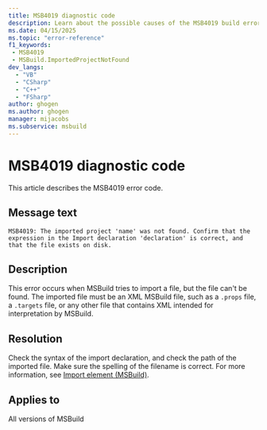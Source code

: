 ```yaml
---
title: MSB4019 diagnostic code
description: Learn about the possible causes of the MSB4019 build error and get troubleshooting tips.
ms.date: 04/15/2025
ms.topic: "error-reference"
f1_keywords:
 - MSB4019
 - MSBuild.ImportedProjectNotFound
dev_langs:
  - "VB"
  - "CSharp"
  - "C++"
  - "FSharp"
author: ghogen
ms.author: ghogen
manager: mijacobs
ms.subservice: msbuild
---
```

# MSB4019 diagnostic code

<!-- :::ErrorDefinitionDescription::: -->
<!-- :::editable-content name="introDescription"::: -->
This article describes the MSB4019 error code.
<!-- :::editable-content-end::: -->

## Message text

`MSB4019: The imported project 'name' was not found. Confirm that the expression in the Import declaration 'declaration' is correct, and that the file exists on disk.`

## Description

This error occurs when MSBuild tries to import a file, but the file can't be found. The imported file must be an XML MSBuild file, such as a `.props` file, a `.targets` file, or any other file that contains XML intended for interpretation by MSBuild.

## Resolution

Check the syntax of the import declaration, and check the path of the imported file. Make sure the spelling of the filename is correct. For more information, see [Import element (MSBuild)](../import-element-msbuild.md).

## Applies to

All versions of MSBuild